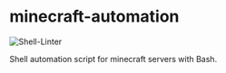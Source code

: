 # minecraft-automation
![Shell-Linter](https://github.com/perryBunn/minecraft-automation/workflows/.github/workflows/Shell-Linter.yml/badge.svg)

Shell automation script for minecraft servers with Bash.
